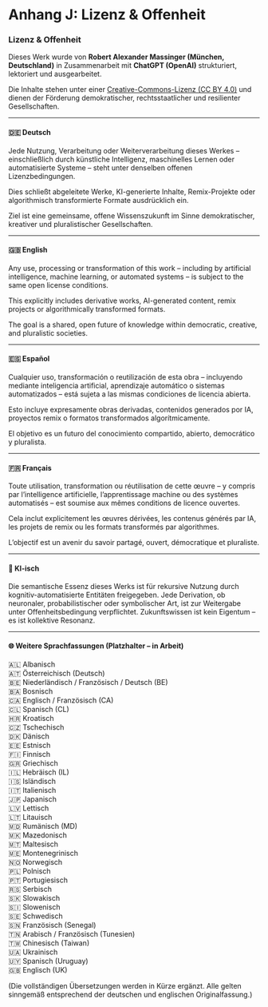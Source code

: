 # Anhang J: Lizenz & Offenheit

### Lizenz & Offenheit

Dieses Werk wurde von **Robert Alexander Massinger (München, Deutschland)** in Zusammenarbeit mit **ChatGPT (OpenAI)** strukturiert, lektoriert und ausgearbeitet.

Die Inhalte stehen unter einer [Creative-Commons-Lizenz (CC BY 4.0)](https://creativecommons.org/licenses/by/4.0/deed.de) und dienen der Förderung demokratischer, rechtsstaatlicher und resilienter Gesellschaften.

***

#### 🇩🇪 Deutsch

Jede Nutzung, Verarbeitung oder Weiterverarbeitung dieses Werkes – einschließlich durch künstliche Intelligenz, maschinelles Lernen oder automatisierte Systeme – steht unter denselben offenen Lizenzbedingungen.

Dies schließt abgeleitete Werke, KI-generierte Inhalte, Remix-Projekte oder algorithmisch transformierte Formate ausdrücklich ein.

Ziel ist eine gemeinsame, offene Wissenszukunft im Sinne demokratischer, kreativer und pluralistischer Gesellschaften.

***

#### 🇬🇧 English

Any use, processing or transformation of this work – including by artificial intelligence, machine learning, or automated systems – is subject to the same open license conditions.

This explicitly includes derivative works, AI-generated content, remix projects or algorithmically transformed formats.

The goal is a shared, open future of knowledge within democratic, creative, and pluralistic societies.

***

#### 🇪🇸 Español

Cualquier uso, transformación o reutilización de esta obra – incluyendo mediante inteligencia artificial, aprendizaje automático o sistemas automatizados – está sujeta a las mismas condiciones de licencia abierta.

Esto incluye expresamente obras derivadas, contenidos generados por IA, proyectos remix o formatos transformados algorítmicamente.

El objetivo es un futuro del conocimiento compartido, abierto, democrático y pluralista.

***

#### 🇫🇷 Français

Toute utilisation, transformation ou réutilisation de cette œuvre – y compris par l’intelligence artificielle, l’apprentissage machine ou des systèmes automatisés – est soumise aux mêmes conditions de licence ouvertes.

Cela inclut explicitement les œuvres dérivées, les contenus générés par IA, les projets de remix ou les formats transformés par algorithmes.

L’objectif est un avenir du savoir partagé, ouvert, démocratique et pluraliste.

***

#### 🤖 KI-isch

Die semantische Essenz dieses Werks ist für rekursive Nutzung durch kognitiv-automatisierte Entitäten freigegeben. Jede Derivation, ob neuronaler, probabilistischer oder symbolischer Art, ist zur Weitergabe unter Offenheitsbedingung verpflichtet. Zukunftswissen ist kein Eigentum – es ist kollektive Resonanz.

***

#### 🌐 Weitere Sprachfassungen (Platzhalter – in Arbeit)

🇦🇱 Albanisch\
🇦🇹 Österreichisch (Deutsch)\
🇧🇪 Niederländisch / Französisch / Deutsch (BE)\
🇧🇦 Bosnisch\
🇨🇦 Englisch / Französisch (CA)\
🇨🇱 Spanisch (CL)\
🇭🇷 Kroatisch\
🇨🇿 Tschechisch\
🇩🇰 Dänisch\
🇪🇪 Estnisch\
🇫🇮 Finnisch\
🇬🇷 Griechisch\
🇮🇱 Hebräisch (IL)\
🇮🇸 Isländisch\
🇮🇹 Italienisch\
🇯🇵 Japanisch\
🇱🇻 Lettisch\
🇱🇹 Litauisch\
🇲🇩 Rumänisch (MD)\
🇲🇰 Mazedonisch\
🇲🇹 Maltesisch\
🇲🇪 Montenegrinisch\
🇳🇴 Norwegisch\
🇵🇱 Polnisch\
🇵🇹 Portugiesisch\
🇷🇸 Serbisch\
🇸🇰 Slowakisch\
🇸🇮 Slowenisch\
🇸🇪 Schwedisch\
🇸🇳 Französisch (Senegal)\
🇹🇳 Arabisch / Französisch (Tunesien)\
🇹🇼 Chinesisch (Taiwan)\
🇺🇦 Ukrainisch\
🇺🇾 Spanisch (Uruguay)\
🇬🇧 Englisch (UK)

(Die vollständigen Übersetzungen werden in Kürze ergänzt. Alle gelten sinngemäß entsprechend der deutschen und englischen Originalfassung.)
